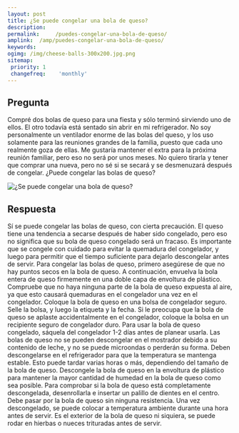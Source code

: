 ```yaml
---
layout: post
title: ¿Se puede congelar una bola de queso?  
description: 
permalink:     /puedes-congelar-una-bola-de-queso/
amplink:  /amp/puedes-congelar-una-bola-de-queso/
keywords: 
ogimg: /img/cheese-balls-300x200.jpg.png
sitemap:
 priority: 1
 changefreq:    'monthly'
---
```




## Pregunta

Compré dos bolas de queso para una fiesta y sólo terminó sirviendo uno de ellos. El otro todavía está sentado sin abrir en mi refrigerador. No soy personalmente un ventilador enorme de las bolas del queso, y los uso solamente para las reuniones grandes de la familia, puesto que cada uno realmente goza de ellas. Me gustaría mantener el extra para la próxima reunión familiar, pero eso no será por unos meses. No quiero tirarla y tener que comprar una nueva, pero no sé si se secará y se desmenuzará después de congelar. ¿Puede congelar las bolas de queso?


![¿Se puede congelar una bola de queso?](https://sepuedecongelar.com/img/cheese-balls-300x200.jpg "¿Se puede congelar una bola de queso?" )


## Respuesta

Sí se puede congelar las bolas de queso, con cierta precaución. El queso tiene una tendencia a secarse después de haber sido congelado, pero eso no significa que su bola de queso congelado será un fracaso. Es importante que se congele con cuidado para evitar la quemadura del congelador, y luego para permitir que el tiempo suficiente para dejarlo descongelar antes de servir.
Para congelar las bolas de queso, primero asegúrese de que no hay puntos secos en la bola de queso. A continuación, envuelva la bola entera de queso firmemente en una doble capa de envoltura de plástico. Compruebe que no haya ninguna parte de la bola de queso expuesta al aire, ya que esto causará quemaduras en el congelador una vez en el congelador. Coloque la bola de queso en una bolsa de congelador seguro. Selle la bolsa, y luego la etiqueta y la fecha. Si le preocupa que la bola de queso se aplaste accidentalmente en el congelador, coloque la bolsa en un recipiente seguro de congelador duro.
Para usar la bola de queso congelado, sáquela del congelador 1-2 días antes de planear usarla. Las bolas de queso no se pueden descongelar en el mostrador debido a su contenido de leche, y no se puede microondas o perderán su forma. Deben descongelarse en el refrigerador para que la temperatura se mantenga estable. Esto puede tardar varias horas o más, dependiendo del tamaño de la bola de queso. Descongele la bola de queso en la envoltura de plástico para mantener la mayor cantidad de humedad en la bola de queso como sea posible.
Para comprobar si la bola de queso está completamente descongelada, desenrollarla e insertar un palillo de dientes en el centro. Debe pasar por la bola de queso sin ninguna resistencia. Una vez descongelado, se puede colocar a temperatura ambiente durante una hora antes de servir. Es el exterior de la bola de queso ni siquiera, se puede rodar en hierbas o nueces trituradas antes de servir.